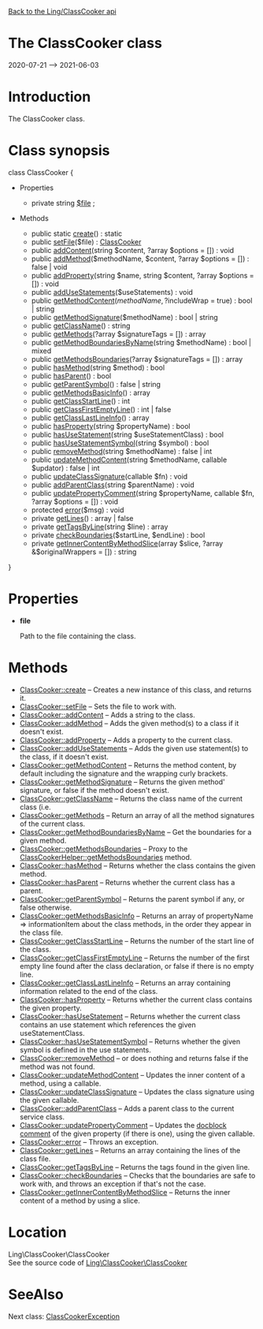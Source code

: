 [Back to the Ling/ClassCooker api](https://github.com/lingtalfi/ClassCooker/blob/master/doc/api/Ling/ClassCooker.md)



The ClassCooker class
================
2020-07-21 --> 2021-06-03






Introduction
============

The ClassCooker class.



Class synopsis
==============


class <span class="pl-k">ClassCooker</span>  {

- Properties
    - private string [$file](#property-file) ;

- Methods
    - public static [create](https://github.com/lingtalfi/ClassCooker/blob/master/doc/api/Ling/ClassCooker/ClassCooker/create.md)() : static
    - public [setFile](https://github.com/lingtalfi/ClassCooker/blob/master/doc/api/Ling/ClassCooker/ClassCooker/setFile.md)($file) : [ClassCooker](https://github.com/lingtalfi/ClassCooker/blob/master/doc/api/Ling/ClassCooker/ClassCooker.md)
    - public [addContent](https://github.com/lingtalfi/ClassCooker/blob/master/doc/api/Ling/ClassCooker/ClassCooker/addContent.md)(string $content, ?array $options = []) : void
    - public [addMethod](https://github.com/lingtalfi/ClassCooker/blob/master/doc/api/Ling/ClassCooker/ClassCooker/addMethod.md)($methodName, $content, ?array $options = []) : false | void
    - public [addProperty](https://github.com/lingtalfi/ClassCooker/blob/master/doc/api/Ling/ClassCooker/ClassCooker/addProperty.md)(string $name, string $content, ?array $options = []) : void
    - public [addUseStatements](https://github.com/lingtalfi/ClassCooker/blob/master/doc/api/Ling/ClassCooker/ClassCooker/addUseStatements.md)($useStatements) : void
    - public [getMethodContent](https://github.com/lingtalfi/ClassCooker/blob/master/doc/api/Ling/ClassCooker/ClassCooker/getMethodContent.md)($methodName, ?$includeWrap = true) : bool | string
    - public [getMethodSignature](https://github.com/lingtalfi/ClassCooker/blob/master/doc/api/Ling/ClassCooker/ClassCooker/getMethodSignature.md)($methodName) : bool | string
    - public [getClassName](https://github.com/lingtalfi/ClassCooker/blob/master/doc/api/Ling/ClassCooker/ClassCooker/getClassName.md)() : string
    - public [getMethods](https://github.com/lingtalfi/ClassCooker/blob/master/doc/api/Ling/ClassCooker/ClassCooker/getMethods.md)(?array $signatureTags = []) : array
    - public [getMethodBoundariesByName](https://github.com/lingtalfi/ClassCooker/blob/master/doc/api/Ling/ClassCooker/ClassCooker/getMethodBoundariesByName.md)(string $methodName) : bool | mixed
    - public [getMethodsBoundaries](https://github.com/lingtalfi/ClassCooker/blob/master/doc/api/Ling/ClassCooker/ClassCooker/getMethodsBoundaries.md)(?array $signatureTags = []) : array
    - public [hasMethod](https://github.com/lingtalfi/ClassCooker/blob/master/doc/api/Ling/ClassCooker/ClassCooker/hasMethod.md)(string $method) : bool
    - public [hasParent](https://github.com/lingtalfi/ClassCooker/blob/master/doc/api/Ling/ClassCooker/ClassCooker/hasParent.md)() : bool
    - public [getParentSymbol](https://github.com/lingtalfi/ClassCooker/blob/master/doc/api/Ling/ClassCooker/ClassCooker/getParentSymbol.md)() : false | string
    - public [getMethodsBasicInfo](https://github.com/lingtalfi/ClassCooker/blob/master/doc/api/Ling/ClassCooker/ClassCooker/getMethodsBasicInfo.md)() : array
    - public [getClassStartLine](https://github.com/lingtalfi/ClassCooker/blob/master/doc/api/Ling/ClassCooker/ClassCooker/getClassStartLine.md)() : int
    - public [getClassFirstEmptyLine](https://github.com/lingtalfi/ClassCooker/blob/master/doc/api/Ling/ClassCooker/ClassCooker/getClassFirstEmptyLine.md)() : int | false
    - public [getClassLastLineInfo](https://github.com/lingtalfi/ClassCooker/blob/master/doc/api/Ling/ClassCooker/ClassCooker/getClassLastLineInfo.md)() : array
    - public [hasProperty](https://github.com/lingtalfi/ClassCooker/blob/master/doc/api/Ling/ClassCooker/ClassCooker/hasProperty.md)(string $propertyName) : bool
    - public [hasUseStatement](https://github.com/lingtalfi/ClassCooker/blob/master/doc/api/Ling/ClassCooker/ClassCooker/hasUseStatement.md)(string $useStatementClass) : bool
    - public [hasUseStatementSymbol](https://github.com/lingtalfi/ClassCooker/blob/master/doc/api/Ling/ClassCooker/ClassCooker/hasUseStatementSymbol.md)(string $symbol) : bool
    - public [removeMethod](https://github.com/lingtalfi/ClassCooker/blob/master/doc/api/Ling/ClassCooker/ClassCooker/removeMethod.md)(string $methodName) : false | int
    - public [updateMethodContent](https://github.com/lingtalfi/ClassCooker/blob/master/doc/api/Ling/ClassCooker/ClassCooker/updateMethodContent.md)(string $methodName, callable $updator) : false | int
    - public [updateClassSignature](https://github.com/lingtalfi/ClassCooker/blob/master/doc/api/Ling/ClassCooker/ClassCooker/updateClassSignature.md)(callable $fn) : void
    - public [addParentClass](https://github.com/lingtalfi/ClassCooker/blob/master/doc/api/Ling/ClassCooker/ClassCooker/addParentClass.md)(string $parentName) : void
    - public [updatePropertyComment](https://github.com/lingtalfi/ClassCooker/blob/master/doc/api/Ling/ClassCooker/ClassCooker/updatePropertyComment.md)(string $propertyName, callable $fn, ?array $options = []) : void
    - protected [error](https://github.com/lingtalfi/ClassCooker/blob/master/doc/api/Ling/ClassCooker/ClassCooker/error.md)($msg) : void
    - private [getLines](https://github.com/lingtalfi/ClassCooker/blob/master/doc/api/Ling/ClassCooker/ClassCooker/getLines.md)() : array | false
    - private [getTagsByLine](https://github.com/lingtalfi/ClassCooker/blob/master/doc/api/Ling/ClassCooker/ClassCooker/getTagsByLine.md)(string $line) : array
    - private [checkBoundaries](https://github.com/lingtalfi/ClassCooker/blob/master/doc/api/Ling/ClassCooker/ClassCooker/checkBoundaries.md)($startLine, $endLine) : bool
    - private [getInnerContentByMethodSlice](https://github.com/lingtalfi/ClassCooker/blob/master/doc/api/Ling/ClassCooker/ClassCooker/getInnerContentByMethodSlice.md)(array $slice, ?array &$originalWrappers = []) : string

}




Properties
=============

- <span id="property-file"><b>file</b></span>

    Path to the file containing the class.
    
    



Methods
==============

- [ClassCooker::create](https://github.com/lingtalfi/ClassCooker/blob/master/doc/api/Ling/ClassCooker/ClassCooker/create.md) &ndash; Creates a new instance of this class, and returns it.
- [ClassCooker::setFile](https://github.com/lingtalfi/ClassCooker/blob/master/doc/api/Ling/ClassCooker/ClassCooker/setFile.md) &ndash; Sets the file to work with.
- [ClassCooker::addContent](https://github.com/lingtalfi/ClassCooker/blob/master/doc/api/Ling/ClassCooker/ClassCooker/addContent.md) &ndash; Adds a string to the class.
- [ClassCooker::addMethod](https://github.com/lingtalfi/ClassCooker/blob/master/doc/api/Ling/ClassCooker/ClassCooker/addMethod.md) &ndash; Adds the given method(s) to a class if it doesn't exist.
- [ClassCooker::addProperty](https://github.com/lingtalfi/ClassCooker/blob/master/doc/api/Ling/ClassCooker/ClassCooker/addProperty.md) &ndash; Adds a property to the current class.
- [ClassCooker::addUseStatements](https://github.com/lingtalfi/ClassCooker/blob/master/doc/api/Ling/ClassCooker/ClassCooker/addUseStatements.md) &ndash; Adds the given use statement(s) to the class, if it doesn't exist.
- [ClassCooker::getMethodContent](https://github.com/lingtalfi/ClassCooker/blob/master/doc/api/Ling/ClassCooker/ClassCooker/getMethodContent.md) &ndash; Returns the method content, by default including the signature and the wrapping curly brackets.
- [ClassCooker::getMethodSignature](https://github.com/lingtalfi/ClassCooker/blob/master/doc/api/Ling/ClassCooker/ClassCooker/getMethodSignature.md) &ndash; Returns the given method' signature, or false if the method doesn't exist.
- [ClassCooker::getClassName](https://github.com/lingtalfi/ClassCooker/blob/master/doc/api/Ling/ClassCooker/ClassCooker/getClassName.md) &ndash; Returns the class name of the current class (i.e.
- [ClassCooker::getMethods](https://github.com/lingtalfi/ClassCooker/blob/master/doc/api/Ling/ClassCooker/ClassCooker/getMethods.md) &ndash; Return an array of all the method signatures of the current class.
- [ClassCooker::getMethodBoundariesByName](https://github.com/lingtalfi/ClassCooker/blob/master/doc/api/Ling/ClassCooker/ClassCooker/getMethodBoundariesByName.md) &ndash; Get the boundaries for a given method.
- [ClassCooker::getMethodsBoundaries](https://github.com/lingtalfi/ClassCooker/blob/master/doc/api/Ling/ClassCooker/ClassCooker/getMethodsBoundaries.md) &ndash; Proxy to the [ClassCookerHelper::getMethodsBoundaries](https://github.com/lingtalfi/ClassCooker/blob/master/doc/api/Ling/ClassCooker/Helper/ClassCookerHelper/getMethodsBoundaries.md) method.
- [ClassCooker::hasMethod](https://github.com/lingtalfi/ClassCooker/blob/master/doc/api/Ling/ClassCooker/ClassCooker/hasMethod.md) &ndash; Returns whether the class contains the given method.
- [ClassCooker::hasParent](https://github.com/lingtalfi/ClassCooker/blob/master/doc/api/Ling/ClassCooker/ClassCooker/hasParent.md) &ndash; Returns whether the current class has a parent.
- [ClassCooker::getParentSymbol](https://github.com/lingtalfi/ClassCooker/blob/master/doc/api/Ling/ClassCooker/ClassCooker/getParentSymbol.md) &ndash; Returns the parent symbol if any, or false otherwise.
- [ClassCooker::getMethodsBasicInfo](https://github.com/lingtalfi/ClassCooker/blob/master/doc/api/Ling/ClassCooker/ClassCooker/getMethodsBasicInfo.md) &ndash; Returns an array of propertyName => informationItem about the class methods, in the order they appear in the class file.
- [ClassCooker::getClassStartLine](https://github.com/lingtalfi/ClassCooker/blob/master/doc/api/Ling/ClassCooker/ClassCooker/getClassStartLine.md) &ndash; Returns the number of the start line of the class.
- [ClassCooker::getClassFirstEmptyLine](https://github.com/lingtalfi/ClassCooker/blob/master/doc/api/Ling/ClassCooker/ClassCooker/getClassFirstEmptyLine.md) &ndash; Returns the number of the first empty line found after the class declaration, or false if there is no empty line.
- [ClassCooker::getClassLastLineInfo](https://github.com/lingtalfi/ClassCooker/blob/master/doc/api/Ling/ClassCooker/ClassCooker/getClassLastLineInfo.md) &ndash; Returns an array containing information related to the end of the class.
- [ClassCooker::hasProperty](https://github.com/lingtalfi/ClassCooker/blob/master/doc/api/Ling/ClassCooker/ClassCooker/hasProperty.md) &ndash; Returns whether the current class contains the given property.
- [ClassCooker::hasUseStatement](https://github.com/lingtalfi/ClassCooker/blob/master/doc/api/Ling/ClassCooker/ClassCooker/hasUseStatement.md) &ndash; Returns whether the current class contains an use statement which references the given useStatementClass.
- [ClassCooker::hasUseStatementSymbol](https://github.com/lingtalfi/ClassCooker/blob/master/doc/api/Ling/ClassCooker/ClassCooker/hasUseStatementSymbol.md) &ndash; Returns whether the given symbol is defined in the use statements.
- [ClassCooker::removeMethod](https://github.com/lingtalfi/ClassCooker/blob/master/doc/api/Ling/ClassCooker/ClassCooker/removeMethod.md) &ndash; or does nothing and returns false if the method was not found.
- [ClassCooker::updateMethodContent](https://github.com/lingtalfi/ClassCooker/blob/master/doc/api/Ling/ClassCooker/ClassCooker/updateMethodContent.md) &ndash; Updates the inner content of a method, using a callable.
- [ClassCooker::updateClassSignature](https://github.com/lingtalfi/ClassCooker/blob/master/doc/api/Ling/ClassCooker/ClassCooker/updateClassSignature.md) &ndash; Updates the class signature using the given callable.
- [ClassCooker::addParentClass](https://github.com/lingtalfi/ClassCooker/blob/master/doc/api/Ling/ClassCooker/ClassCooker/addParentClass.md) &ndash; Adds a parent class to the current service class.
- [ClassCooker::updatePropertyComment](https://github.com/lingtalfi/ClassCooker/blob/master/doc/api/Ling/ClassCooker/ClassCooker/updatePropertyComment.md) &ndash; Updates the [docblock comment](https://github.com/lingtalfi/TheBar/blob/master/discussions/docblock-comment.md) of the given property (if there is one), using the given callable.
- [ClassCooker::error](https://github.com/lingtalfi/ClassCooker/blob/master/doc/api/Ling/ClassCooker/ClassCooker/error.md) &ndash; Throws an exception.
- [ClassCooker::getLines](https://github.com/lingtalfi/ClassCooker/blob/master/doc/api/Ling/ClassCooker/ClassCooker/getLines.md) &ndash; Returns an array containing the lines of the class file.
- [ClassCooker::getTagsByLine](https://github.com/lingtalfi/ClassCooker/blob/master/doc/api/Ling/ClassCooker/ClassCooker/getTagsByLine.md) &ndash; Returns the tags found in the given line.
- [ClassCooker::checkBoundaries](https://github.com/lingtalfi/ClassCooker/blob/master/doc/api/Ling/ClassCooker/ClassCooker/checkBoundaries.md) &ndash; Checks that the boundaries are safe to work with, and throws an exception if that's not the case.
- [ClassCooker::getInnerContentByMethodSlice](https://github.com/lingtalfi/ClassCooker/blob/master/doc/api/Ling/ClassCooker/ClassCooker/getInnerContentByMethodSlice.md) &ndash; Returns the inner content of a method by using a slice.





Location
=============
Ling\ClassCooker\ClassCooker<br>
See the source code of [Ling\ClassCooker\ClassCooker](https://github.com/lingtalfi/ClassCooker/blob/master/ClassCooker.php)



SeeAlso
==============
Next class: [ClassCookerException](https://github.com/lingtalfi/ClassCooker/blob/master/doc/api/Ling/ClassCooker/Exception/ClassCookerException.md)<br>
